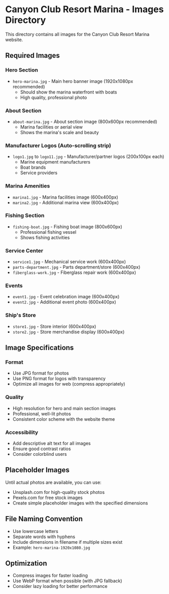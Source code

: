 # Canyon Club Resort Marina - Images Directory

This directory contains all images for the Canyon Club Resort Marina website.

## Required Images

### Hero Section
- `hero-marina.jpg` - Main hero banner image (1920x1080px recommended)
  - Should show the marina waterfront with boats
  - High quality, professional photo

### About Section
- `about-marina.jpg` - About section image (800x600px recommended)
  - Marina facilities or aerial view
  - Shows the marina's scale and beauty

### Manufacturer Logos (Auto-scrolling strip)
- `logo1.jpg` to `logo11.jpg` - Manufacturer/partner logos (200x100px each)
  - Marine equipment manufacturers
  - Boat brands
  - Service providers

### Marina Amenities
- `marina1.jpg` - Marina facilities image (600x400px)
- `marina2.jpg` - Additional marina view (600x400px)

### Fishing Section
- `fishing-boat.jpg` - Fishing boat image (800x600px)
  - Professional fishing vessel
  - Shows fishing activities

### Service Center
- `service1.jpg` - Mechanical service work (600x400px)
- `parts-department.jpg` - Parts department/store (600x400px)
- `fiberglass-work.jpg` - Fiberglass repair work (600x400px)

### Events
- `event1.jpg` - Event celebration image (600x400px)
- `event2.jpg` - Additional event photo (600x400px)

### Ship's Store
- `store1.jpg` - Store interior (600x400px)
- `store2.jpg` - Store merchandise display (600x400px)

## Image Specifications

### Format
- Use JPG format for photos
- Use PNG format for logos with transparency
- Optimize all images for web (compress appropriately)

### Quality
- High resolution for hero and main section images
- Professional, well-lit photos
- Consistent color scheme with the website theme

### Accessibility
- Add descriptive alt text for all images
- Ensure good contrast ratios
- Consider colorblind users

## Placeholder Images

Until actual photos are available, you can use:
- Unsplash.com for high-quality stock photos
- Pexels.com for free stock images
- Create simple placeholder images with the specified dimensions

## File Naming Convention
- Use lowercase letters
- Separate words with hyphens
- Include dimensions in filename if multiple sizes exist
- Example: `hero-marina-1920x1080.jpg`

## Optimization
- Compress images for faster loading
- Use WebP format when possible (with JPG fallback)
- Consider lazy loading for better performance 